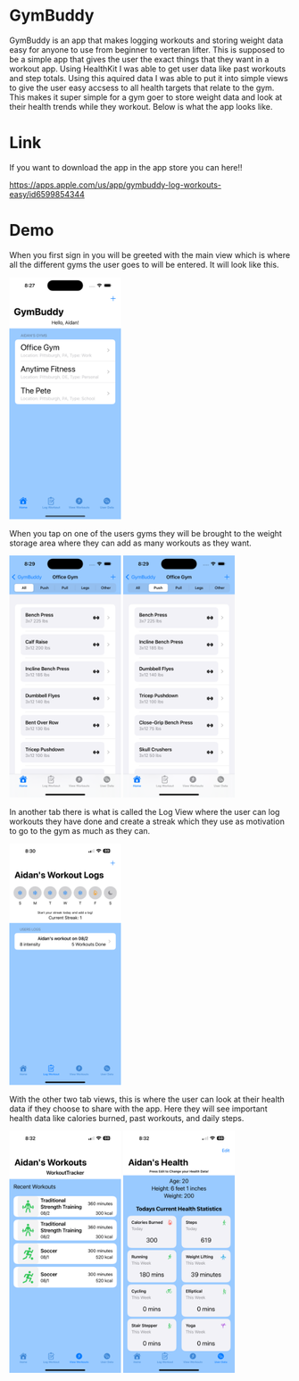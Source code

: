# GymBuddy
GymBuddy is an app that makes logging workouts and storing weight data easy for anyone to use from beginner to verteran lifter. This is supposed to be a simple app that gives the user the exact things that they want in a workout app. Using HealthKit I was able to get user data like past workouts and step totals. Using this aquired data I was able to put it into simple views to give the user easy accsess to all health targets that relate to the gym. This makes it super simple for a gym goer to store weight data and look at their health trends while they workout. Below is what the app looks like. 

# Link
If you want to download the app in the app store you can here!!

https://apps.apple.com/us/app/gymbuddy-log-workouts-easy/id6599854344

# Demo

When you first sign in you will be greeted with the main view which is where all the different gyms the user goes to will be entered. It will look like this.

<img src="assets/GymView.png" width="200">

When you tap on one of the users gyms they will be brought to the weight storage area where they can add as many workouts as they want. 

<img src="assets/workoutsView.png" width="200">  <img src="assets/pushView.png" width="200">

In another tab there is what is called the Log View where the user can log workouts they have done and create a streak which they use as motivation to go to the gym as much as they can.

<img src="assets/WorkoutLog.PNG" width="200">

With the other two tab views, this is where the user can look at their health data if they choose to share with the app. Here they will see important health data like calories burned, past workouts, and daily steps. 

<img src="assets/WorkoutView.PNG" width="200">  <img src="assets/healthview.PNG" width="200">
